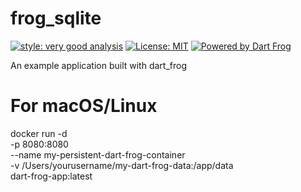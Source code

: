 # frog_sqlite

[![style: very good analysis][very_good_analysis_badge]][very_good_analysis_link]
[![License: MIT][license_badge]][license_link]
[![Powered by Dart Frog](https://img.shields.io/endpoint?url=https://tinyurl.com/dartfrog-badge)](https://dartfrog.vgv.dev)

An example application built with dart_frog

[license_badge]: https://img.shields.io/badge/license-MIT-blue.svg
[license_link]: https://opensource.org/licenses/MIT
[very_good_analysis_badge]: https://img.shields.io/badge/style-very_good_analysis-B22C89.svg
[very_good_analysis_link]: https://pub.dev/packages/very_good_analysis

<!--save container data  -->
# For macOS/Linux
docker run -d \
  -p 8080:8080 \
  --name my-persistent-dart-frog-container \
  -v /Users/yourusername/my-dart-frog-data:/app/data \
  dart-frog-app:latest


